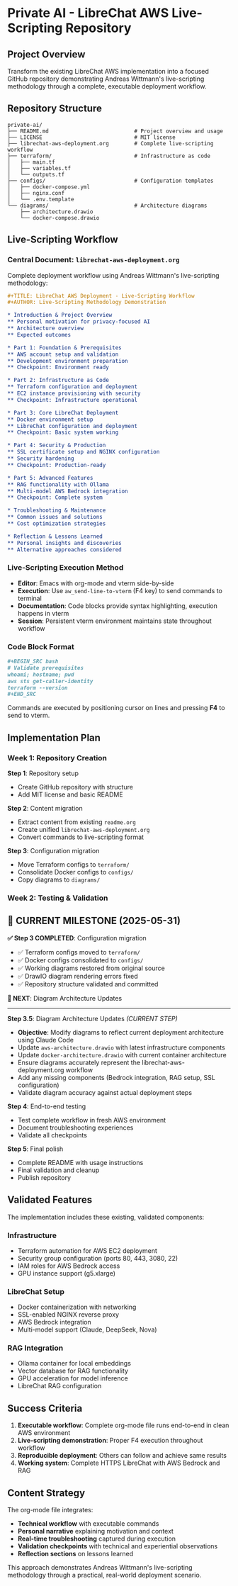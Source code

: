 # Private AI - LibreChat AWS Live-Scripting Repository

## Project Overview
Transform the existing LibreChat AWS implementation into a focused GitHub repository demonstrating Andreas Wittmann's live-scripting methodology through a complete, executable deployment workflow.

## Repository Structure
```
private-ai/
├── README.md                           # Project overview and usage
├── LICENSE                             # MIT license
├── librechat-aws-deployment.org        # Complete live-scripting workflow
├── terraform/                          # Infrastructure as code
│   ├── main.tf
│   ├── variables.tf
│   └── outputs.tf
├── configs/                            # Configuration templates
│   ├── docker-compose.yml
│   ├── nginx.conf
│   └── .env.template
└── diagrams/                           # Architecture diagrams
    ├── architecture.drawio
    └── docker-compose.drawio
```

## Live-Scripting Workflow

### Central Document: `librechat-aws-deployment.org`
Complete deployment workflow using Andreas Wittmann's live-scripting methodology:

```org
#+TITLE: LibreChat AWS Deployment - Live-Scripting Workflow
#+AUTHOR: Live-Scripting Methodology Demonstration

* Introduction & Project Overview
** Personal motivation for privacy-focused AI
** Architecture overview
** Expected outcomes

* Part 1: Foundation & Prerequisites  
** AWS account setup and validation
** Development environment preparation
** Checkpoint: Environment ready

* Part 2: Infrastructure as Code
** Terraform configuration and deployment
** EC2 instance provisioning with security
** Checkpoint: Infrastructure operational

* Part 3: Core LibreChat Deployment
** Docker environment setup
** LibreChat configuration and deployment
** Checkpoint: Basic system working

* Part 4: Security & Production
** SSL certificate setup and NGINX configuration
** Security hardening
** Checkpoint: Production-ready

* Part 5: Advanced Features
** RAG functionality with Ollama
** Multi-model AWS Bedrock integration
** Checkpoint: Complete system

* Troubleshooting & Maintenance
** Common issues and solutions
** Cost optimization strategies

* Reflection & Lessons Learned
** Personal insights and discoveries
** Alternative approaches considered
```

### Live-Scripting Execution Method
- **Editor**: Emacs with org-mode and vterm side-by-side
- **Execution**: Use `aw_send-line-to-vterm` (F4 key) to send commands to terminal
- **Documentation**: Code blocks provide syntax highlighting, execution happens in vterm
- **Session**: Persistent vterm environment maintains state throughout workflow

### Code Block Format
```org
#+BEGIN_SRC bash
# Validate prerequisites
whoami; hostname; pwd
aws sts get-caller-identity
terraform --version
#+END_SRC
```

Commands are executed by positioning cursor on lines and pressing **F4** to send to vterm.

## Implementation Plan

### Week 1: Repository Creation
**Step 1**: Repository setup
- Create GitHub repository with structure
- Add MIT license and basic README

**Step 2**: Content migration
- Extract content from existing `readme.org`
- Create unified `librechat-aws-deployment.org`
- Convert commands to live-scripting format

**Step 3**: Configuration migration
- Move Terraform configs to `terraform/`
- Consolidate Docker configs to `configs/`
- Copy diagrams to `diagrams/`

### Week 2: Testing & Validation

## 🎯 **CURRENT MILESTONE** (2025-05-31)
**✅ Step 3 COMPLETED**: Configuration migration
- ✅ Terraform configs moved to `terraform/`
- ✅ Docker configs consolidated to `configs/`
- ✅ Working diagrams restored from original source
- ✅ DrawIO diagram rendering errors fixed
- ✅ Repository structure validated and committed

**🚀 NEXT**: Diagram Architecture Updates

---

**Step 3.5**: Diagram Architecture Updates *(CURRENT STEP)*
- **Objective**: Modify diagrams to reflect current deployment architecture using Claude Code
- Update `aws-architecture.drawio` with latest infrastructure components
- Update `docker-architecture.drawio` with current container architecture  
- Ensure diagrams accurately represent the librechat-aws-deployment.org workflow
- Add any missing components (Bedrock integration, RAG setup, SSL configuration)
- Validate diagram accuracy against actual deployment steps

**Step 4**: End-to-end testing
- Test complete workflow in fresh AWS environment
- Document troubleshooting experiences
- Validate all checkpoints

**Step 5**: Final polish
- Complete README with usage instructions
- Final validation and cleanup
- Publish repository

## Validated Features
The implementation includes these existing, validated components:

### Infrastructure
- Terraform automation for AWS EC2 deployment
- Security group configuration (ports 80, 443, 3080, 22)
- IAM roles for AWS Bedrock access
- GPU instance support (g5.xlarge)

### LibreChat Setup
- Docker containerization with networking
- SSL-enabled NGINX reverse proxy
- AWS Bedrock integration
- Multi-model support (Claude, DeepSeek, Nova)

### RAG Integration
- Ollama container for local embeddings
- Vector database for RAG functionality
- GPU acceleration for model inference
- LibreChat RAG configuration

## Success Criteria
1. **Executable workflow**: Complete org-mode file runs end-to-end in clean AWS environment
2. **Live-scripting demonstration**: Proper F4 execution throughout workflow
3. **Reproducible deployment**: Others can follow and achieve same results
4. **Working system**: Complete HTTPS LibreChat with AWS Bedrock and RAG

## Content Strategy
The org-mode file integrates:
- **Technical workflow** with executable commands
- **Personal narrative** explaining motivation and context
- **Real-time troubleshooting** captured during execution
- **Validation checkpoints** with technical and experiential observations
- **Reflection sections** on lessons learned

This approach demonstrates Andreas Wittmann's live-scripting methodology through a practical, real-world deployment scenario.
